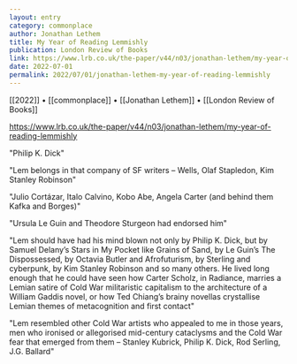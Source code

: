 ```yaml
---
layout: entry
category: commonplace
author: Jonathan Lethem
title: My Year of Reading Lemmishly
publication: London Review of Books
link: https://www.lrb.co.uk/the-paper/v44/n03/jonathan-lethem/my-year-of-reading-lemmishly
date: 2022-07-01
permalink: 2022/07/01/jonathan-lethem-my-year-of-reading-lemmishly
---
```


[[2022]] • [[commonplace]] • [[Jonathan Lethem]] • [[London Review of Books]]

https://www.lrb.co.uk/the-paper/v44/n03/jonathan-lethem/my-year-of-reading-lemmishly

"Philip K. Dick"

"Lem belongs in that company of SF writers – Wells, Olaf Stapledon, Kim Stanley Robinson"

"Julio Cortázar, Italo Calvino, Kobo Abe, Angela Carter (and behind them Kafka and Borges)"

"Ursula Le Guin and Theodore Sturgeon had endorsed him"

"Lem should have had his mind blown not only by Philip K. Dick, but by Samuel Delany’s Stars in My Pocket like Grains of Sand, by Le Guin’s The Dispossessed, by Octavia Butler and Afrofuturism, by Sterling and cyberpunk, by Kim Stanley Robinson and so many others. He lived long enough that he could have seen how Carter Scholz, in Radiance, marries a Lemian satire of Cold War militaristic capitalism to the architecture of a William Gaddis novel, or how Ted Chiang’s brainy novellas crystallise Lemian themes of metacognition and first contact"

"Lem resembled other Cold War artists who appealed to me in those years, men who ironised or allegorised mid-century cataclysms and the Cold War fear that emerged from them – Stanley Kubrick, Philip K. Dick, Rod Serling, J.G. Ballard"
